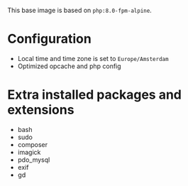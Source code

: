 This base image is based on `php:8.0-fpm-alpine`.

# Configuration
- Local time and time zone is set to `Europe/Amsterdam`
- Optimized opcache and php config

# Extra installed packages and extensions
- bash
- sudo
- composer
- imagick
- pdo_mysql
- exif
- gd